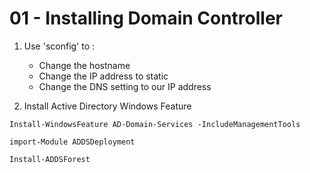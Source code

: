 # 01 - Installing Domain Controller

1. Use 'sconfig' to :
    - Change the hostname
    - Change the IP address to static
    - Change the DNS setting to our IP address

2. Install Active Directory Windows Feature
```shell
Install-WindowsFeature AD-Domain-Services -IncludeManagementTools
```
```shell
import-Module ADDSDeployment
```
```shell
Install-ADDSForest
```
